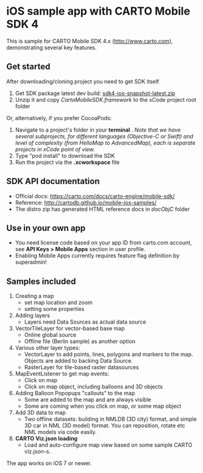 iOS sample app with CARTO Mobile SDK 4
======================================

This is sample for CARTO Mobile SDK 4.x (http://www.carto.com), demonstrating several key features.

## Get started
  
After downloading/cloning project you need to get SDK itself
  1. Get SDK package latest dev build: [sdk4-ios-snapshot-latest.zip](https://nutifront.s3.amazonaws.com/sdk_snapshots/sdk4-ios-snapshot-latest.zip)
  1. Unzip it and copy *CartoMobileSDK.framework*  to the xCode project root folder

Or, alternatively, if you prefer CocoaPods:
  1. Navigate to a project's folder in your **terminal** . *Note that we have several subprojects, for different languages (Objective-C or Swift) and level of complexity (from HelloMap to AdvancedMap), each is separate projects in xCode point of view.*
  2. Type "pod install" to download the SDK 
  3. Run the project via the **.xcworkspace** file
  
## SDK API documentation
  * Official docs: https://carto.com/docs/carto-engine/mobile-sdk/
  * Reference: http://cartodb.github.io/mobile-ios-samples/
  * The distro zip has generated HTML reference docs in *docObjC* folder

## Use in your own app
  * You need license code based on your app ID from carto.com account, see **API Keys > Mobile Apps** section in user profile. 
  * Enabling Mobile Apps currently requires feature flag definition by superadmin!


## Samples included
1. Creating a map
   - set map location and zoom
   - setting some properties
2. Adding layers
   - Layers need Data Sources as actual data source
3. VectorTileLayer for vector-based base map
   - Online global source 
   - Offline file (Berlin sample) as another option
4. Various other layer types:
   - VectorLayer to add points, lines, polygons and markers to the map. Objects are added to backing Data Source.
   - RasterLayer for tile-based raster datasources
5. MapEventListener to get map events:
   - Click on map
   - Click on map object, including balloons and 3D objects
6. Adding Balloon Popopups "callouts" to the map
   - Some are added to the map and are always visible
   - Some are coming when you click on map, or some map object
7. Add 3D data to map
   - Two offline datasets: building in NMLDB (3D city) format, and simple 3D car in NML (3D model) format. You can reposition, rotate etc NML models via code easily.
8. **CARTO Viz.json loading**
   - Load and auto-configure map view based on some sample CARTO viz.json-s.

The app works on iOS 7 or newer.
